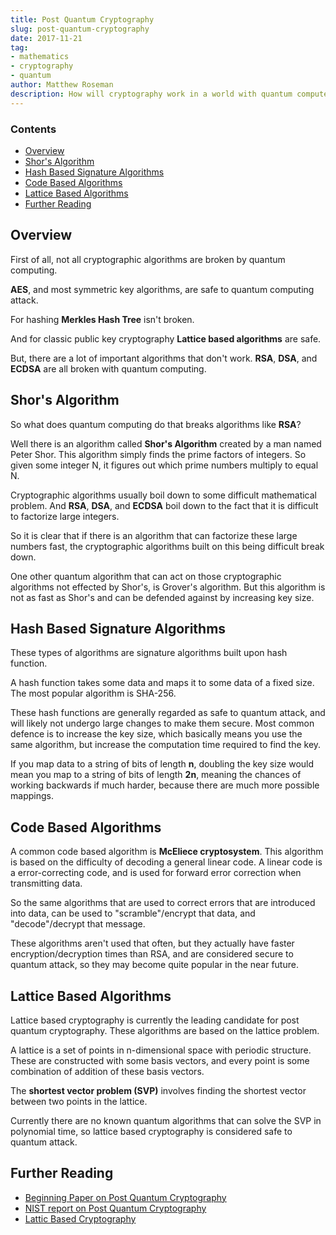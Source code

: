 ```yaml
---
title: Post Quantum Cryptography
slug: post-quantum-cryptography
date: 2017-11-21
tag:
- mathematics
- cryptography
- quantum
author: Matthew Roseman
description: How will cryptography work in a world with quantum computers
---
```


### Contents
- [Overview](#overview)
- [Shor's Algorithm](#shors-algorithm)
- [Hash Based Signature Algorithms](#hash-based-signature-algorithms)
- [Code Based Algorithms](#code-based-algorithms)
- [Lattice Based Algorithms](#lattice-based-algorithms)
- [Further Reading](#further-reading)

## Overview

First of all, not all cryptographic algorithms are broken by quantum computing.

**AES**, and most symmetric key algorithms, are safe to quantum computing attack.

For hashing **Merkles Hash Tree** isn't broken.

And for classic public key cryptography **Lattice based algorithms** are safe.

But, there are a lot of important algorithms that don't work. **RSA**, **DSA**, and 
**ECDSA** are all broken with quantum computing.

## Shor's Algorithm

So what does quantum computing do that breaks algorithms like **RSA**?

Well there is an algorithm called **Shor's Algorithm** created by a man named
Peter Shor. This algorithm simply finds the prime factors of integers. So 
given some integer N, it figures out which prime numbers multiply to equal N.

Cryptographic algorithms usually boil down to some difficult mathematical problem.
And **RSA**, **DSA**, and **ECDSA** boil down to the fact that it is difficult to factorize
large integers.

So it is clear that if there is an algorithm that can factorize these large numbers
fast, the cryptographic algorithms built on this being difficult break down.

One other quantum algorithm that can act on those cryptographic algorithms not effected
by Shor's, is Grover's algorithm. But this algorithm is not as fast as Shor's and can be
defended against by increasing key size.

## Hash Based Signature Algorithms

These types of algorithms are signature algorithms built upon hash function.

A hash function takes some data and maps it to some data of a fixed size. The most popular
algorithm is SHA-256.

These hash functions are generally regarded as safe to quantum attack, and will likely
not undergo large changes to make them secure. Most common defence is to increase the key
size, which basically means you use the same algorithm, but increase the computation time
required to find the key.

If you map data to a string of bits of length **n**, doubling the key size would mean you
map to a string of bits of length **2n**, meaning the chances of working backwards if much
harder, because there are much more possible mappings.

## Code Based Algorithms

A common code based algorithm is **McEliece cryptosystem**. This algorithm is based on the 
difficulty of decoding a general linear code. A linear code is a error-correcting code, and
is used for forward error correction when transmitting data.

So the same algorithms that are used to correct errors that are introduced into data, can be
used to "scramble"/encrypt that data, and "decode"/decrypt that message.

These algorithms aren't used that often, but they actually have faster encryption/decryption
times than RSA, and are considered secure to quantum attack, so they may become quite popular
in the near future.

## Lattice Based Algorithms

Lattice based cryptography is currently the leading candidate for post quantum cryptography.
These algorithms are based on the lattice problem.

A lattice is a set of points in n-dimensional space with periodic structure. These are
constructed with some basis vectors, and every point is some combination of addition of
these basis vectors.

The **shortest vector problem (SVP)** involves finding the shortest vector between two points 
in the lattice.

Currently there are no known quantum algorithms that can solve the SVP in polynomial time,
so lattice based cryptography is considered safe to quantum attack.

## Further Reading

- [Beginning Paper on Post Quantum Cryptography](https://pqcrypto.org/www.springer.com/cda/content/document/cda_downloaddocument/9783540887010-c1.pdf)
- [NIST report on Post Quantum Cryptography](http://nvlpubs.nist.gov/nistpubs/ir/2016/NIST.IR.8105.pdf)
- [Lattic Based Cryptography](https://cims.nyu.edu/~regev/papers/pqc.pdf)
